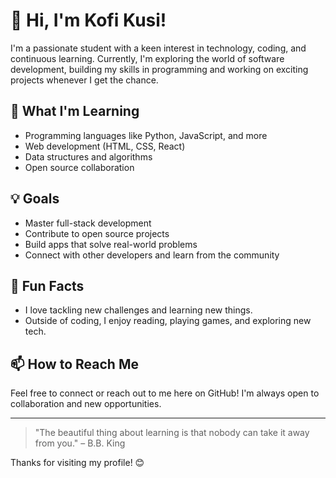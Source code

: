# 👋 Hi, I'm Kofi Kusi!

I'm a passionate student with a keen interest in technology, coding, and continuous learning. Currently, I'm exploring the world of software development, building my skills in programming and working on exciting projects whenever I get the chance.

## 🌱 What I'm Learning

- Programming languages like Python, JavaScript, and more
- Web development (HTML, CSS, React)
- Data structures and algorithms
- Open source collaboration

## 💡 Goals

- Master full-stack development
- Contribute to open source projects
- Build apps that solve real-world problems
- Connect with other developers and learn from the community

## 🚀 Fun Facts

- I love tackling new challenges and learning new things.
- Outside of coding, I enjoy reading, playing games, and exploring new tech.

## 📫 How to Reach Me

Feel free to connect or reach out to me here on GitHub! I'm always open to collaboration and new opportunities.

---

> "The beautiful thing about learning is that nobody can take it away from you." – B.B. King

Thanks for visiting my profile! 😊
